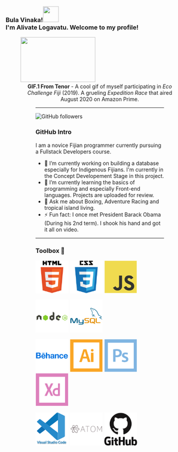 ### Bula Vinaka!<img src="https://media.giphy.com/media/eE7JUqO1o6esWY7emZ/giphy.gif" width="42px" height="42px"> <br /> I'm Alivate Logavatu. Welcome to my profile!
<figure>
<img src="https://media.giphy.com/media/co3XlJECfKyR4Zt8DA/giphy.gif" width="200" height="120">
  
  <figcaption align = "center"><b>GIF.1 From Tenor</b> - A cool gif of myself participating in <em>Eco Challenge Fiji</em> (2019). A grueling <em>Expedition Race</em> that aired August 2020 on Amazon Prime.</figcaption>
<figure/>

  ___
  
  ![GitHub followers](https://img.shields.io/github/followers/Namako11?style=social)
  
  ### GitHub Intro 
  I am a novice Fijian programmer currently pursuing a Fullstack Developers course. 

  - 🔭 I’m currently working on building a database especially for Indigenous Fijians. I'm currently in the Concept Developement Stage in this project.
  - 🌱 I’m currently learning the basics of programming and especially Front-end languages. Projects are uploaded for review.
  - 💬 Ask me about Boxing, Adventure Racing and tropical island living.
  - ⚡ Fun fact: I once met President Barack Obama (During his 2nd term). I shook his hand and got it all on video. 
  ___
  
 ### Toolbox 🧰  
  
 <img src="https://github.com/devicons/devicon/blob/master/icons/html5/html5-original-wordmark.svg" alt="html logo" width="88px"> <img src="https://github.com/devicons/devicon/blob/master/icons/css3/css3-original-wordmark.svg" alt="css logo" width="88px"> <img src="https://github.com/devicons/devicon/blob/master/icons/javascript/javascript-original.svg" alt="javascript logo" width="88px">
  
<img src="https://github.com/devicons/devicon/blob/master/icons/nodejs/nodejs-original-wordmark.svg" alt="nodejs logo" width="88px"> <img src="https://github.com/devicons/devicon/blob/master/icons/mysql/mysql-original-wordmark.svg" alt="mysql logo" width="88px"> 
  
<img src="https://github.com/devicons/devicon/blob/master/icons/behance/behance-original-wordmark.svg" alt="behance logo" width="88px"> <img src="https://github.com/devicons/devicon/blob/master/icons/illustrator/illustrator-line.svg" alt="illustrator logo" width="88px"> <img src="https://github.com/devicons/devicon/blob/master/icons/photoshop/photoshop-line.svg" alt="photoshop logo" width="88px"> <img src="https://github.com/devicons/devicon/blob/master/icons/xd/xd-line.svg" alt="xd logo" width="88px">  
  
 <!-- <img src="https://github.com/devicons/devicon/blob/master/icons/illustrator/illustrator-line.svg" alt="adobe illustrator logo" width="88px"> <img src="https://github.com/devicons/devicon/blob/master/icons/behance/behance-original-wordmark.svg" alt="behance logo" width="88px"> -->   

<img src="https://github.com/devicons/devicon/blob/master/icons/vscode/vscode-original-wordmark.svg" alt="vscode logo" width="88px"> <img src="https://github.com/devicons/devicon/blob/master/icons/atom/atom-original-wordmark.svg" alt="atom logo logo" width="88px"> <img src="https://github.com/devicons/devicon/blob/master/icons/github/github-original-wordmark.svg" alt="github logo" width="88px">  

  
  
  
<!--
**namako11/namako11** is a ✨ _special_ ✨ repository because its `README.md` (this file) appears on your GitHub profile.

Here are some ideas to get you started:



- 👯 I’m looking to collaborate on ...
- 🤔 I’m looking for help with ...

- 📫 How to reach me: ...
- 😄 Pronouns: ...
-->
